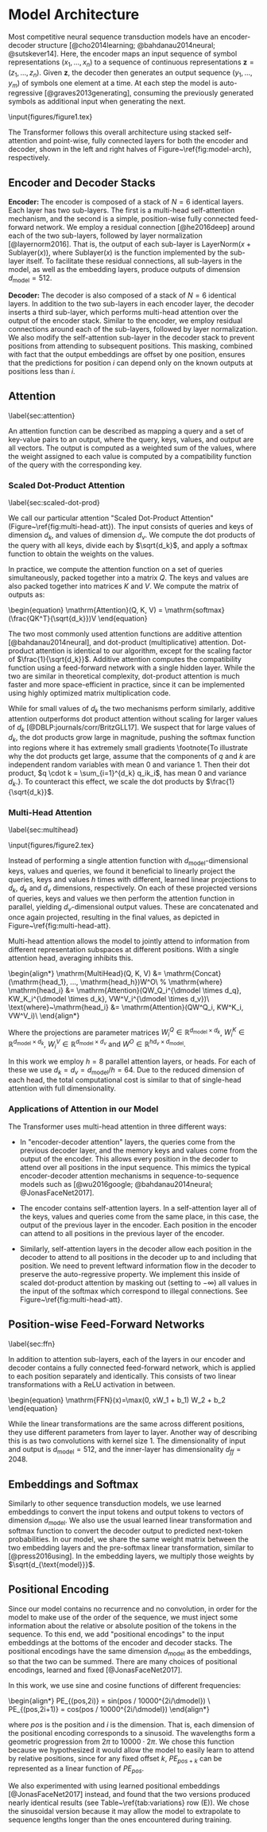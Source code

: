 # Model Architecture

Most competitive neural sequence transduction models have an encoder-decoder structure [@cho2014learning; @bahdanau2014neural; @sutskever14]. Here, the encoder maps an input sequence of symbol representations $(x_1, ..., x_n)$ to a sequence of continuous representations $\mathbf{z} = (z_1, ..., z_n)$. Given $\mathbf{z}$, the decoder then generates an output sequence $(y_1,...,y_m)$ of symbols one element at a time. At each step the model is auto-regressive [@graves2013generating], consuming the previously generated symbols as additional input when generating the next.

\input{figures/figure1.tex}

The Transformer follows this overall architecture using stacked self-attention and point-wise, fully connected layers for both the encoder and decoder, shown in the left and right halves of Figure~\ref{fig:model-arch}, respectively.

## Encoder and Decoder Stacks

**Encoder:** The encoder is composed of a stack of $N=6$ identical layers. Each layer has two sub-layers. The first is a multi-head self-attention mechanism, and the second is a simple, position-wise fully connected feed-forward network.   We employ a residual connection [@he2016deep] around each of the two sub-layers, followed by layer normalization [@layernorm2016].  That is, the output of each sub-layer is $\mathrm{LayerNorm}(x + \mathrm{Sublayer}(x))$, where $\mathrm{Sublayer}(x)$ is the function implemented by the sub-layer itself.  To facilitate these residual connections, all sub-layers in the model, as well as the embedding layers, produce outputs of dimension $d_\text{model}=512$.

**Decoder:** The decoder is also composed of a stack of $N=6$ identical layers.  In addition to the two sub-layers in each encoder layer, the decoder inserts a third sub-layer, which performs multi-head attention over the output of the encoder stack.  Similar to the encoder, we employ residual connections around each of the sub-layers, followed by layer normalization.  We also modify the self-attention sub-layer in the decoder stack to prevent positions from attending to subsequent positions.  This masking, combined with fact that the output embeddings are offset by one position, ensures that the predictions for position $i$ can depend only on the known outputs at positions less than $i$.

## Attention 
\label{sec:attention}

An attention function can be described as mapping a query and a set of key-value pairs to an output, where the query, keys, values, and output are all vectors.  The output is computed as a weighted sum of the values, where the weight assigned to each value is computed by a compatibility function of the query with the corresponding key.

### Scaled Dot-Product Attention
\label{sec:scaled-dot-prod}

We call our particular attention "Scaled Dot-Product Attention" (Figure~\ref{fig:multi-head-att}).   The input consists of queries and keys of dimension $d_k$, and values of dimension $d_v$.  We compute the dot products of the query with all keys, divide each by $\sqrt{d_k}$, and apply a softmax function to obtain the weights on the values.

In practice, we compute the attention function on a set of queries simultaneously, packed together into a matrix $Q$.   The keys and values are also packed together into matrices $K$ and $V$.  We compute the matrix of outputs as:

\begin{equation}
   \mathrm{Attention}(Q, K, V) = \mathrm{softmax}(\frac{QK^T}{\sqrt{d_k}})V
\end{equation}

The two most commonly used attention functions are additive attention [@bahdanau2014neural], and dot-product (multiplicative) attention.  Dot-product attention is identical to our algorithm, except for the scaling factor of $\frac{1}{\sqrt{d_k}}$. Additive attention computes the compatibility function using a feed-forward network with a single hidden layer.  While the two are similar in theoretical complexity, dot-product attention is much faster and more space-efficient in practice, since it can be implemented using highly optimized matrix multiplication code.

While for small values of $d_k$ the two mechanisms perform similarly, additive attention outperforms dot product attention without scaling for larger values of $d_k$ [@DBLP:journals/corr/BritzGLL17]. We suspect that for large values of $d_k$, the dot products grow large in magnitude, pushing the softmax function into regions where it has extremely small gradients  \footnote{To illustrate why the dot products get large, assume that the components of $q$ and $k$ are independent random variables with mean $0$ and variance $1$.  Then their dot product, $q \cdot k = \sum_{i=1}^{d_k} q_ik_i$, has mean $0$ and variance $d_k$.}. To counteract this effect, we scale the dot products by $\frac{1}{\sqrt{d_k}}$.

### Multi-Head Attention
\label{sec:multihead}

\input{figures/figure2.tex}

Instead of performing a single attention function with $d_{\text{model}}$-dimensional keys, values and queries, we found it beneficial to linearly project the queries, keys and values $h$ times with different, learned linear projections to $d_k$, $d_k$ and $d_v$ dimensions, respectively.
On each of these projected versions of queries, keys and values we then perform the attention function in parallel, yielding $d_v$-dimensional output values. These are concatenated and once again projected, resulting in the final values, as depicted in Figure~\ref{fig:multi-head-att}.

Multi-head attention allows the model to jointly attend to information from different representation subspaces at different positions. With a single attention head, averaging inhibits this.

\begin{align*}
    \mathrm{MultiHead}(Q, K, V) &= \mathrm{Concat}(\mathrm{head_1}, ..., \mathrm{head_h})W^O\\
%    \mathrm{where} \mathrm{head_i} &= \mathrm{Attention}(QW_Q_i^{\dmodel \times d_q}, KW_K_i^{\dmodel \times d_k}, VW^V_i^{\dmodel \times d_v})\\
    \text{where}~\mathrm{head_i} &= \mathrm{Attention}(QW^Q_i, KW^K_i, VW^V_i)\\
\end{align*}

Where the projections are parameter matrices $W^Q_i \in \mathbb{R}^{d_{\text{model}} \times d_k}$, $W^K_i \in \mathbb{R}^{d_{\text{model}} \times d_k}$, $W^V_i \in \mathbb{R}^{d_{\text{model}} \times d_v}$ and $W^O \in \mathbb{R}^{hd_v \times d_{\text{model}}}$.

In this work we employ $h=8$ parallel attention layers, or heads. For each of these we use $d_k=d_v=d_{\text{model}}/h=64$.
Due to the reduced dimension of each head, the total computational cost is similar to that of single-head attention with full dimensionality.

### Applications of Attention in our Model

The Transformer uses multi-head attention in three different ways: 

 * In "encoder-decoder attention" layers, the queries come from the previous decoder layer, and the memory keys and values come from the output of the encoder.   This allows every position in the decoder to attend over all positions in the input sequence.  This mimics the typical encoder-decoder attention mechanisms in sequence-to-sequence models such as [@wu2016google; @bahdanau2014neural; @JonasFaceNet2017].

 * The encoder contains self-attention layers.  In a self-attention layer all of the keys, values and queries come from the same place, in this case, the output of the previous layer in the encoder.   Each position in the encoder can attend to all positions in the previous layer of the encoder.

 * Similarly, self-attention layers in the decoder allow each position in the decoder to attend to all positions in the decoder up to and including that position.  We need to prevent leftward information flow in the decoder to preserve the auto-regressive property.  We implement this inside of scaled dot-product attention by masking out (setting to $-\infty$) all values in the input of the softmax which correspond to illegal connections.  See Figure~\ref{fig:multi-head-att}.

## Position-wise Feed-Forward Networks
\label{sec:ffn}

In addition to attention sub-layers, each of the layers in our encoder and decoder contains a fully connected feed-forward network, which is applied to each position separately and identically.  This consists of two linear transformations with a ReLU activation in between.

\begin{equation}
   \mathrm{FFN}(x)=\max(0, xW_1 + b_1) W_2 + b_2
\end{equation}

While the linear transformations are the same across different positions, they use different parameters from layer to layer. Another way of describing this is as two convolutions with kernel size 1.  The dimensionality of input and output is $d_{\text{model}}=512$, and the inner-layer has dimensionality $d_{ff}=2048$.

## Embeddings and Softmax
Similarly to other sequence transduction models, we use learned embeddings to convert the input tokens and output tokens to vectors of dimension $d_{\text{model}}$.  We also use the usual learned linear transformation and softmax function to convert the decoder output to predicted next-token probabilities.  In our model, we share the same weight matrix between the two embedding layers and the pre-softmax linear transformation, similar to [@press2016using].   In the embedding layers, we multiply those weights by $\sqrt{d_{\text{model}}}$.


## Positional Encoding
Since our model contains no recurrence and no convolution, in order for the model to make use of the order of the sequence, we must inject some information about the relative or absolute position of the tokens in the sequence.  To this end, we add "positional encodings" to the input embeddings at the bottoms of the encoder and decoder stacks.  The positional encodings have the same dimension $d_{\text{model}}$ as the embeddings, so that the two can be summed.   There are many choices of positional encodings, learned and fixed [@JonasFaceNet2017].

In this work, we use sine and cosine functions of different frequencies:

\begin{align*}
    PE_{(pos,2i)} = sin(pos / 10000^{2i/\dmodel}) \\
    PE_{(pos,2i+1)} = cos(pos / 10000^{2i/\dmodel})
\end{align*}

where $pos$ is the position and $i$ is the dimension.  That is, each dimension of the positional encoding corresponds to a sinusoid.  The wavelengths form a geometric progression from $2\pi$ to $10000 \cdot 2\pi$.  We chose this function because we hypothesized it would allow the model to easily learn to attend by relative positions, since for any fixed offset $k$, $PE_{pos+k}$ can be represented as a linear function of $PE_{pos}$.

We also experimented with using learned positional embeddings [@JonasFaceNet2017] instead, and found that the two versions produced nearly identical results (see Table~\ref{tab:variations} row (E)).  We chose the sinusoidal version because it may allow the model to extrapolate to sequence lengths longer than the ones encountered during training.


